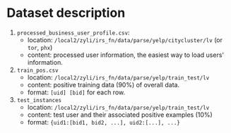 # Dataset description

1. `processed_business_user_profile.csv`: 
    * location: `/local2/zyli/irs_fn/data/parse/yelp/citycluster/lv` (or `tor`, `phx`)
    * content: processed user information, the easiest way to load users' information.
2. `train_pos.csv`
    * location: `/local2/zyli/irs_fn/data/parse/yelp/train_test/lv`
    * content: positive training data (90%) of overall data.
    * format: `[uid] [bid]` for each row.
3. `test_instances`
    * location: `/local2/zyli/irs_fn/data/parse/yelp/train_test/lv`
    * content: test user and their associated positive examples (10%)
    * format: `{uid1:[bid1, bid2, ...], uid2:[...], ...}`

